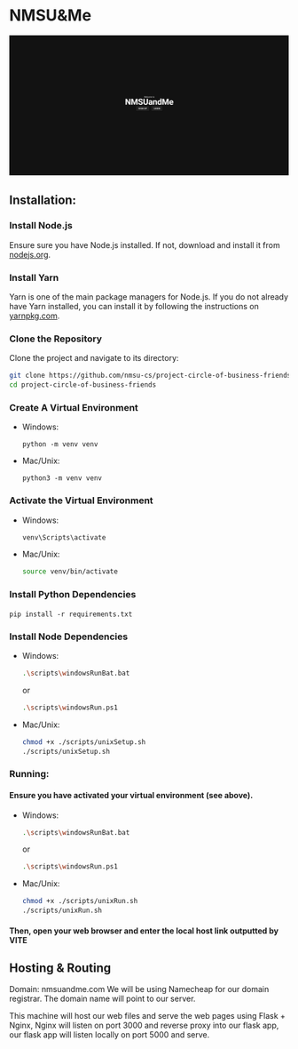 # NMSU&Me

![Frontpage](./docs/frontPage.png)

## Installation:

### Install Node.js
Ensure sure you have Node.js installed. If not, download and install it from [nodejs.org](https://nodejs.org/).

### Install Yarn
Yarn is one of the main package managers for Node.js. If you do not already have Yarn installed, you can install it by following the instructions on [yarnpkg.com](https://classic.yarnpkg.com/lang/en/docs/install/).

### Clone the Repository
Clone the project and navigate to its directory:
```bash
git clone https://github.com/nmsu-cs/project-circle-of-business-friends.git
cd project-circle-of-business-friends
```

### Create A Virtual Environment 

-  Windows:
      ```
      python -m venv venv
      ```
-  Mac/Unix:
      ```
      python3 -m venv venv
      ```
    
### Activate the Virtual Environment

-  Windows:
      ```bash
      venv\Scripts\activate
      ```
-  Mac/Unix:
      ```bash
      source venv/bin/activate
      ```
    
### Install Python Dependencies 

```
pip install -r requirements.txt
```

### Install Node Dependencies

-  Windows:
    ```bash
    .\scripts\windowsRunBat.bat
    ```
    or
    ```bash
    .\scripts\windowsRun.ps1
    ```
    
-  Mac/Unix:
    ```bash
    chmod +x ./scripts/unixSetup.sh
    ./scripts/unixSetup.sh
    ```
   
    
    

### Running: 
#### Ensure you have activated your virtual environment (see above).

-  Windows:
      ```bash
      .\scripts\windowsRunBat.bat
      ```
      or
      ```bash
      .\scripts\windowsRun.ps1
      ```
      
-  Mac/Unix:
      ```bash
      chmod +x ./scripts/unixRun.sh
      ./scripts/unixRun.sh
      ```
#### Then, open your web browser and enter the local host link outputted by VITE

## Hosting & Routing
Domain: nmsuandme.com
We will be using Namecheap for our domain registrar.
The domain name will point to our server.

This machine will host our web files and serve the web pages using
Flask + Nginx, Nginx will listen on port 3000 and reverse proxy into 
our flask app, our flask app will listen locally on port 5000 and serve.
